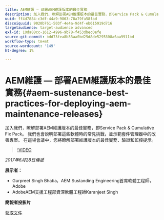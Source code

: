 ```yaml
---
title: AEM維護 — 部署AEM維護版本的最佳實務
description: 加入我們，瞭解部署AEM維護版本的最佳實務，即Service Pack & Cumulative Fix Pack。 我們也會說明部署這些軟體時的常見挑戰，並示範套件管理器中的改善專案。 在這場會議中，您將瞭解部署維護版本的最佳實務、驗證和監控提示。
uuid: ff4d7884-c3df-44a9-9863-78a79fa58fad
discoiquuid: 9020b761-503f-4e4a-9d4f-eb615919d716
targetaudience: target-audience advanced
exl-id: 10da88cc-1612-4996-9b78-f453dbec0efe
source-git-commit: bdd73fea8b33aa0bd25d8de5295808a6aa9911bd
workflow-type: tm+mt
source-wordcount: '149'
ht-degree: 1%

---
```


# AEM維護 — 部署AEM維護版本的最佳實務{#aem-sustenance-best-practices-for-deploying-aem-maintenance-releases}

加入我們，瞭解部署AEM維護版本的最佳實務，即Service Pack &amp; Cumulative Fix Pack。 我們也會說明部署這些軟體時的常見挑戰，並示範套件管理器中的改善專案。 在這場會議中，您將瞭解部署維護版本的最佳實務、驗證和監控提示。

>[!VIDEO](https://video.tv.adobe.com/v/18982/?quality=9)

*2017年6月28日傳遞*

**展示者：**

* Gurpreet Singh Bhatia，AEM Sustanding Engineering首席軟體工程師，Adobe
* AdobeAEM支援工程部資深軟體工程師Karanjeet Singh

**簡報者投影片**

[获取文件](assets/aem-sustenance-best-practices-gems.pdf)
<!--
[Get back to the Overview](https://helpx.adobe.com/experience-manager/kt/eseminars/gems/aem-index.html)
-->
